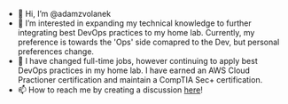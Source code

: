 - 👋 Hi, I’m @adamzvolanek
- 👀 I’m interested in expanding my technical knowledge to further integrating best DevOps practices to my home lab. Currently, my preference is towards the 'Ops' side comapred to the Dev, but personal preferences change.
- 🌱 I have changed full-time jobs, however continuing to apply best DevOps practices in my home lab. I have earned an AWS Cloud Practioner certification and maintain a CompTIA Sec+ certification.
- 📫 How to reach me by creating a discussion [here](https://github.com/adamzvolanek/contact/discussions/new/choose)!

<!---
adamzvolanek/adamzvolanek is a ✨ special ✨ repository because its `README.md` (this file) appears on your GitHub profile.
You can click the Preview link to take a look at your changes.
--->
